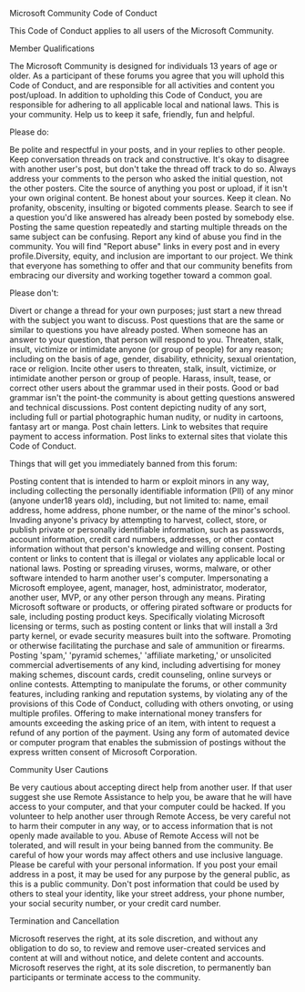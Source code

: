 Microsoft Community Code of Conduct

This Code of Conduct applies to all users of the Microsoft Community.

Member Qualifications

The Microsoft Community is designed for individuals 13 years of age or older.
As a participant of these forums you agree that you will uphold this Code of Conduct, and are responsible for all activities and content you post/upload.
In addition to upholding this Code of Conduct, you are responsible for adhering to all applicable local and national laws.
This is your community. Help us to keep it safe, friendly, fun and helpful.


Please do:

Be polite and respectful in your posts, and in your replies to other people.
Keep conversation threads on track and constructive. It's okay to disagree with another user's post, but don't take the thread off track to do so. Always address your comments to the person who asked the initial question, not the other posters.
Cite the source of anything you post or upload, if it isn't your own original content. Be honest about your sources.
Keep it clean. No profanity, obscenity, insulting or bigoted comments please.
Search to see if a question you'd like answered has already been posted by somebody else. Posting the same question repeatedly and starting multiple threads on the same subject can be confusing.
Report any kind of abuse you find in the community. You will find "Report abuse" links in every post and in every profile.Diversity, equity, and inclusion are important to our project. We think that everyone has something to offer and that our community benefits from embracing our diversity and working together toward a common goal.

Please don't:

Divert or change a thread for your own purposes; just start a new thread with the subject you want to discuss.
Post questions that are the same or similar to questions you have already posted. When someone has an answer to your question, that person will respond to you.
Threaten, stalk, insult, victimize or intimidate anyone (or group of people) for any reason; including on the basis of age, gender, disability, ethnicity, sexual orientation, race or religion.
Incite other users to threaten, stalk, insult, victimize, or intimidate another person or group of people.
Harass, insult, tease, or correct other users about the grammar used in their posts. Good or bad grammar isn't the point-the community is about getting questions answered and technical discussions.
Post content depicting nudity of any sort, including full or partial photographic human nudity, or nudity in cartoons, fantasy art or manga.
Post chain letters.
Link to websites that require payment to access information.
Post links to external sites that violate this Code of Conduct.

Things that will get you immediately banned from this forum:

Posting content that is intended to harm or exploit minors in any way, including collecting the personally identifiable information (PII) of any minor (anyone under18 years old), including, but not limited to: name, email address, home address, phone number, or the name of the minor's school.
Invading anyone's privacy by attempting to harvest, collect, store, or publish private or personally identifiable information, such as passwords, account information, credit card numbers, addresses, or other contact information without that person's knowledge and willing consent.
Posting content or links to content that is illegal or violates any applicable local or national laws.
Posting or spreading viruses, worms, malware, or other software intended to harm another user's computer.
Impersonating a Microsoft employee, agent, manager, host, administrator, moderator, another user, MVP, or any other person through any means.
Pirating Microsoft software or products, or offering pirated software or products for sale, including posting product keys.
Specifically violating Microsoft licensing or terms, such as posting content or links that will install a 3rd party kernel, or evade security measures built into the software.
Promoting or otherwise facilitating the purchase and sale of ammunition or firearms.
Posting 'spam,' 'pyramid schemes,' 'affiliate marketing,' or unsolicited commercial advertisements of any kind, including advertising for money making schemes, discount cards, credit counseling, online surveys or online contests.
Attempting to manipulate the forums, or other community features, including ranking and reputation systems, by violating any of the provisions of this Code of Conduct, colluding with others onvoting, or using multiple profiles.
Offering to make international money transfers for amounts exceeding the asking price of an item, with intent to request a refund of any portion of the payment.
Using any form of automated device or computer program that enables the submission of postings without the express written consent of Microsoft Corporation.

Community User Cautions

Be very cautious about accepting direct help from another user. If that user suggest she use Remote Assistance to help you, be aware that he will have access to your computer, and that your computer could be hacked.
If you volunteer to help another user through Remote Access, be very careful not to harm their computer in any way, or to access information that is not openly made available to you. Abuse of Remote Access will not be tolerated, and will result in your being banned from the community.
Be careful of how your words may affect others and use inclusive language.
Please be careful with your personal information. If you post your email address in a post, it may be used for any purpose by the general public, as this is a public community.
Don't post information that could be used by others to steal your identity, like your street address, your phone number, your social security number, or your credit card number.

Termination and Cancellation

Microsoft reserves the right, at its sole discretion, and without any obligation to do so, to review and remove user-created services and content at will and without notice, and delete content and accounts. Microsoft reserves the right, at its sole discretion, to permanently ban participants or terminate access to the community.
